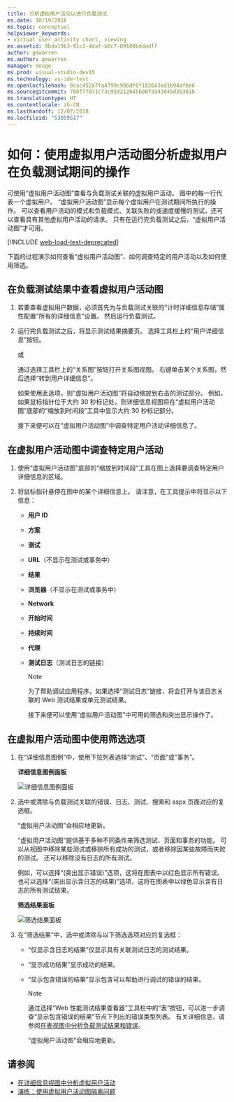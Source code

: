 ```yaml
---
title: 分析虚拟用户活动以进行负载测试
ms.date: 10/19/2016
ms.topic: conceptual
helpviewer_keywords:
- virtual user activity chart, viewing
ms.assetid: 8bda19b3-91c1-4daf-b6c7-09108bddadff
author: gewarren
ms.author: gewarren
manager: douge
ms.prod: visual-studio-dev15
ms.technology: vs-ide-test
ms.openlocfilehash: 0cac452a7fa4799c986df0f182643ed1b94afbe6
ms.sourcegitcommit: 708f77071c73c95d212645b00fa943d45d35361b
ms.translationtype: HT
ms.contentlocale: zh-CN
ms.lasthandoff: 12/07/2018
ms.locfileid: "53059517"
---
```

# <a name="how-to-analyze-what-virtual-users-are-doing-during-a-load-test-using-the-virtual-user-activity-chart"></a>如何：使用虚拟用户活动图分析虚拟用户在负载测试期间的操作

可使用“虚拟用户活动图”查看与负载测试关联的虚拟用户活动。 图中的每一行代表一个虚拟用户。 “虚拟用户活动图”显示每个虚拟用户在测试期间所执行的操作。 可以查看用户活动的模式和负载模式、关联失败的或速度缓慢的测试，还可以查看具有其他虚拟用户活动的请求。 只有在运行完负载测试之后，“虚拟用户活动图”才可用。

[!INCLUDE [web-load-test-deprecated](includes/web-load-test-deprecated.md)]

下面的过程演示如何查看“虚拟用户活动图”、如何调查特定的用户活动以及如何使用筛选。

## <a name="to-view-the-virtual-user-activity-chart-in-your-load-test-results"></a>在负载测试结果中查看虚拟用户活动图

1.  若要查看虚拟用户数据，必须首先为与负载测试关联的“计时详细信息存储”属性配置“所有的详细信息”设置。 然后运行负载测试。

2.  运行完负载测试之后，将显示测试结果摘要页。 选择工具栏上的“用户详细信息”按钮。

     或

     通过选择工具栏上的“关系图”按钮打开关系图视图。 右键单击某个关系图，然后选择“转到用户详细信息”。

     如果使用此选项，则“虚拟用户活动图”将自动缩放到右击的测试部分。 例如，如果鼠标指针位于大约 30 秒标记处，则详细信息视图将在“虚拟用户活动图”底部的“缩放到时间段”工具中显示大约 30 秒标记部分。

     接下来便可以在“虚拟用户活动图”中调查特定用户活动详细信息了。

## <a name="to-investigate-a-specific-users-activity-in-the-virtual-user-activity-chart"></a>在虚拟用户活动图中调查特定用户活动

1. 使用“虚拟用户活动图”底部的“缩放到时间段“工具在图上选择要调查特定用户详细信息的区域。

2. 将鼠标指针悬停在图中的某个详细信息上。 请注意，在工具提示中将显示以下信息：

   - **用户 ID**

   - **方案**

   - **测试**

   - **URL**（不显示在测试或事务中）

   - **结果**

   - **浏览器**（不显示在测试或事务中）

   - **Network**

   - **开始时间**

   - **持续时间**

   - **代理**

   - **测试日志**（测试日志的链接）

     > [!NOTE]
     > 为了帮助调试应用程序，如果选择“测试日志”链接，将会打开与该日志关联的 Web 测试结果或单元测试结果。

     接下来便可以使用“虚拟用户活动图”中可用的筛选和突出显示操作了。

## <a name="to-use-filtering-options-in-the-virtual-user-activity-chart"></a>在虚拟用户活动图中使用筛选选项

1. 在“详细信息图例”中，使用下拉列表选择“测试”、“页面”或“事务”。

    **详细信息图例面板**

    ![详细信息图例面板](../test/media/ltest_detailslegend.png)

2. 选中或清除与负载测试关联的错误、日志、测试、搜索和 aspx 页面对应的复选框。

    “虚拟用户活动图”会相应地更新。

    “虚拟用户活动图”提供基于多种不同条件来筛选测试、页面和事务的功能。 可以从视图中移除某些测试或移除所有成功的测试，或者移除因某些故障而失败的测试。 还可以移除没有日志的所有测试。

    例如，可以选择“(突出显示错误)”选项，这将在图表中以红色显示所有错误。 也可以选择“(突出显示含日志的结果)”选项，这将在图表中以绿色显示含有日志的所有测试结果。

    **筛选结果面板**

    ![筛选结果面板](../test/media/ltest_filterresults.png)

3. 在“筛选结果”中，选中或清除与以下筛选选项对应的复选框：

   - “仅显示含日志的结果”仅显示具有关联测试日志的测试结果。

   - “显示成功结果”显示成功的结果。

   - “显示包含错误的结果”显示包含可以帮助进行调试的错误的结果。

     > [!NOTE]
     > 通过选择“Web 性能测试结果查看器”工具栏中的“表”按钮，可以进一步调查“显示包含错误的结果”节点下列出的错误类型列表。 有关详细信息，请参阅[在表视图中分析负载测试结果和错误](../test/analyze-load-test-results-and-errors-in-the-tables-view.md)。

     “虚拟用户活动图”会相应地更新。

## <a name="see-also"></a>请参阅

- [在详细信息视图中分析虚拟用户活动](../test/analyze-load-test-virtual-user-activity-in-the-details-view.md)
- [演练：使用虚拟用户活动图隔离问题](../test/walkthrough-use-the-virtual-user-activity-chart-to-isolate-issues.md)